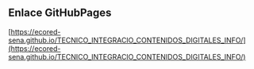 ## **Enlace GitHubPages**

[https://ecored-sena.github.io/TECNICO_INTEGRACIO_CONTENIDOS_DIGITALES_INFO/](https://ecored-sena.github.io/TECNICO_INTEGRACIO_CONTENIDOS_DIGITALES_INFO/)